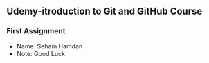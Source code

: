## Udemy-itroduction to Git and GitHub Course
### First Assignment

* Name: Seham Hamdan
* Note: Good Luck
